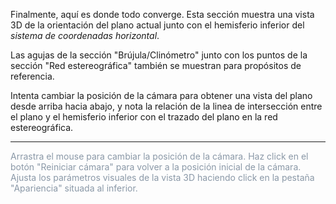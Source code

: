 Finalmente, aquí es donde todo converge. Esta sección muestra una vista 3D de la orientación del plano actual junto con el hemisferio inferior del *sistema de coordenadas horizontal*.

Las agujas de la sección "Brújula/Clinómetro" junto con los puntos de la sección "Red estereográfica" también se muestran para propósitos de referencia.

Intenta cambiar la posición de la cámara para obtener una vista del plano desde arriba hacia abajo, y nota la relación de la linea de intersección entre el plano y el hemisferio inferior con el trazado del plano en la red estereográfica.

<hr/>

<p style="color:#8a98a7">
Arrastra el mouse para cambiar la posición de la cámara. Haz click en el botón "Reiniciar cámara" para volver a la posición inicial de la cámara. Ajusta los parámetros visuales de la vista 3D haciendo click en la pestaña "Apariencia" situada al inferior.
</p>
